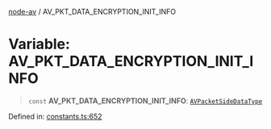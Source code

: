 [node-av](../globals.md) / AV\_PKT\_DATA\_ENCRYPTION\_INIT\_INFO

# Variable: AV\_PKT\_DATA\_ENCRYPTION\_INIT\_INFO

> `const` **AV\_PKT\_DATA\_ENCRYPTION\_INIT\_INFO**: [`AVPacketSideDataType`](../type-aliases/AVPacketSideDataType.md)

Defined in: [constants.ts:652](https://github.com/seydx/av/blob/f8631fc881b394300b1479f511d55cf1c370a87f/src/constants/constants.ts#L652)
